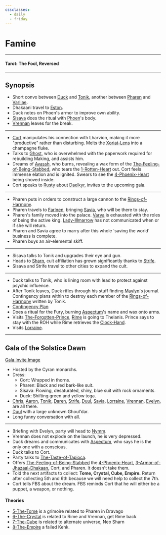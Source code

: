 ```yaml
---
cssclasses:
  - daily
  - friday
---
```

# Famine
***
#### Tarot: The Fool, Reversed
***
## Synopsis
- Short convo between [Duck](../-Characters/Duck.md) and [Tonik](../-Characters/Tonik.md), another between [Pharen](../-Characters/Pharen.md) and [Varliae](../-Characters/-Pharen-Family/Varliae.md).
- Dhakaani travel to [Eston](../-Locations--Planes/Eston.md).
- Duck notes on Phoen's armor to improve own ability.
- [Sisava](../-Characters/Sisava.md) does the ritual with [Phoen](../-Characters/Phoen.md)'s body.
- [Vrennan](../-Characters/Vrennan.md) leaves for the break.
***
- [Cort](../-Characters/Cort.md) manipulates his connection with Lharvion, making it more "productive" rather than disturbing. Melts the [Xoriat-Lens](../-Items/Xoriat-Lens.md) into a champagne fluke.
- Talks to [Ghost](../-Characters/Ghost.md), who is overwhelmed with the paperwork required for rebuilding Making, and assists him.
- Dreams of [Avassh](../-Characters/Avassh.md), who burns, revealing a wax form of the [The-Feeling-of-Being-Stabbed](../-Characters/The-Feeling-of-Being-Stabbed.md), who tears the [1-Rotten-Heart](../-Elements-of-the-Prophecy/1-Rotten-Heart.md) out. Cort feels immense elation and is ignited. Swears to see the [4-Phoenix-Heart](../-Elements-of-the-Prophecy/4-Phoenix-Heart.md) being shoved inside.
- Cort speaks to [Rusty](../-Characters/Rusty.md) about [Daelkyr](../-Groups/Daelkyr.md), invites to the upcoming gala.
***
- Pharen puts in orders to construct a large cannon to the [Rings-of-Harmony](../-Groups/Rings-of-Harmony.md). 
- Pharen travels to [Farlnen](../-Locations--Planes/Farlnen.md), bringing [Savia](../-Characters/-Pharen-Family/Savia.md), who will be there to stay.
- Pharen's family moved into the palace. [Varya](../-Characters/-Pharen-Family/Varya.md) is exhausted with the roles of being the active king. [Lady-Illmarrow](../-Characters/-Pharen-Family/Lady-Illmarrow.md) has not communicated when or if she will return.
- Pharen and Savia agree to marry after this whole 'saving the world' business is complete.
- Pharen buys an air-elemental skiff.
***
- Sisava talks to Tonik and upgrades their eye and gun.
- Heads to [Sharn](../-Locations--Planes/Sharn.md), cult affiliation has grown significantly thanks to [Strife](../-Characters/Strife.md).
- Sisava and Strife travel to other cities to expand the cult.
***
- Duck talks to Tonik, who is lining room with lead to protect against psychic influence.
- After Tonik leaves, Duck rifles through his stuff finding [Maylyn](../-Characters/Maylyn.md)'s journal. Contingency plans within to destroy each member of the [Rings-of-Harmony](../-Groups/Rings-of-Harmony.md) written by Tonik.
- [Contingency Plan](../../../../../99%20-%20META/attachments/ContigencyPlanMyopiaTonik.png)
- Does a ritual for the Fury, burning [Aspectum](../-Characters/Aspectum.md)'s name and wax onto arms.
- Visits [The-Forgotten-Prince](../-Characters/The-Forgotten-Prince.md), [Rime](../-Characters/Rime.md) is going to Thelanis. Prince says to stay with the ROH while Rime retrieves the [Clock-Hand](../-Items/Clock-Hand.md).
- Visits [Lorraine](../-Characters/Lorraine.md).
***
## Gala of the Solstice Dawn
[Gala Invite Image](../../../../../99%20-%20META/attachments/summer-gala-invite.png)
- Hosted by the Cyran monarchs.
- Dress:
	- Cort: Wrapped in thorns.
	- Pharen: Black and red bark-like suit.
	- Sisava: Flowing, desaturated, shiny, blue suit with rock ornaments.
	- Duck: Shifting green and yellow toga.
- [Chris](../../-Sacrosanct/Characters/Chris.md), [Aaron](../../-Sacrosanct/Characters/Aaron.md), [Tonik](../-Characters/Tonik.md), [Daren](../../-Sacrosanct/Characters/Daren.md), [Strife](../-Characters/Strife.md), [Duul](../-Characters/Duul.md), [Savia](../-Characters/-Pharen-Family/Savia.md), [Lorraine](../-Characters/Lorraine.md), [Vrennan](../-Characters/Vrennan.md), [Evelyn](../../-Sacrosanct/Characters/Evelyn.md), are all there.
- [Duul](../-Characters/Duul.md) with a large unknown Ghoul'dar.
- Long funny conversation with all.
***
- Briefing with Evelyn, party will head to [Nymm](../-Locations--Planes/Nymm.md).
- Vrennan does not explode on the launch, he is very depressed.
- Duck dreams and communicates with [Aspectum](../-Characters/Aspectum.md), who says he is the only one with a conscious.
- Duck talks to Cort.
- Party talks to [The-Taste-of-Tapioca](../-Characters/The-Taste-of-Tapioca.md).
- Offers [The-Feeling-of-Being-Stabbed](../-Characters/The-Feeling-of-Being-Stabbed.md) the [4-Phoenix-Heart](../-Elements-of-the-Prophecy/4-Phoenix-Heart.md), [3-Armor-of-Jhazaal-Dhakaan](../-Elements-of-the-Prophecy/3-Armor-of-Jhazaal-Dhakaan.md), Cort, and Pharen. It doesn't take them.
- Told the next artifacts to collect: **Tome, Crystal, Cube, Empire.** Return after collecting 5th and 6th because we will need help to collect the 7th.
- Cort tells FBS about the dream. FBS reminds Cort that he will either be a puppet, a weapon, or nothing.

#### Theories
* [5-The-Tome](../-Elements-of-the-Prophecy/5-The-Tome.md) is a grimoire related to Pharen in Dravago
* [6-The-Crystal](../-Elements-of-the-Prophecy/6-The-Crystal.md) is related to Rime and Vrennan, get Rime back
* [7-The-Cube](../-Elements-of-the-Prophecy/7-The-Cube.md) is related to alternate universe, Neo Sharn
* [8-The-Empire](../-Elements-of-the-Prophecy/8-The-Empire.md) a failed Kehk.